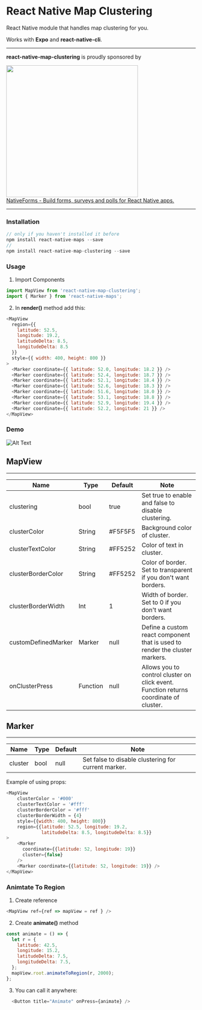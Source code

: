 ﻿
# React Native Map Clustering

React Native module that handles map clustering for you.

Works with **Expo** and **react-native-cli**.

---

**react-native-map-clustering** is proudly sponsored by

<a href="https://nativeforms.com" rel="nofollow" target="_blank">
  <img src="https://raw.githubusercontent.com/venits/native-forms/master/assets/sponsor.png" width="350"><br />
  NativeForms - Build forms, surveys and polls for React Native apps.
</a>

---

### Installation
```js
// only if you haven't installed it before
npm install react-native-maps --save
//
npm install react-native-map-clustering --save
```
### Usage

1. Import Components
```javascript
import MapView from 'react-native-map-clustering';
import { Marker } from 'react-native-maps';
```

2. In **render()** method add this:

```javascript
<MapView  
  region={{  
    latitude: 52.5,  
    longitude: 19.2,  
    latitudeDelta: 8.5,  
    longitudeDelta: 8.5  
  }}  
  style={{ width: 400, height: 800 }}  
>  
  <Marker coordinate={{ latitude: 52.0, longitude: 18.2 }} />  
  <Marker coordinate={{ latitude: 52.4, longitude: 18.7 }} />  
  <Marker coordinate={{ latitude: 52.1, longitude: 18.4 }} />  
  <Marker coordinate={{ latitude: 52.6, longitude: 18.3 }} />  
  <Marker coordinate={{ latitude: 51.6, longitude: 18.0 }} />  
  <Marker coordinate={{ latitude: 53.1, longitude: 18.8 }} />  
  <Marker coordinate={{ latitude: 52.9, longitude: 19.4 }} />  
  <Marker coordinate={{ latitude: 52.2, longitude: 21 }} />  
</MapView>
```

### Demo
![Alt Text](https://raw.githubusercontent.com/venits/react-native-map-clustering/master/demo.gif)


## MapView
----
| Name               | Type   | Default | Note                                                           |
|--------------------|--------|---------|----------------------------------------------------------------|
| clustering         | bool   | true    | Set true to enable and false to disable clustering.            |
| clusterColor       | String | #F5F5F5 | Background color of cluster.                                         |
| clusterTextColor   | String | #FF5252 | Color of text in cluster.                                      |
| clusterBorderColor | String | #FF5252 | Color of border. Set to transparent if you don't want borders. |
| clusterBorderWidth | Int    | 1       | Width of border. Set to 0 if you don't want borders.           |
| customDefinedMarker | Marker   | null       | Define a custom react component that is used to render the cluster markers.      |
| onClusterPress | Function    | null       | Allows you to control cluster on click event.  Function returns coordinate of cluster.         |

## Marker
----
| Name               | Type   | Default | Note                                                           |
|--------------------|--------|---------|----------------------------------------------------------------|
| cluster            | bool   | null    | Set false to disable clustering for current marker.            |

Example of using props:
```javascript
<MapView
    clusterColor = '#000'
    clusterTextColor = '#fff'
    clusterBorderColor = '#fff'
    clusterBorderWidth = {4}
    style={{width: 400, height: 800}}
    region={{latitude: 52.5, longitude: 19.2,
             latitudeDelta: 8.5, longitudeDelta: 8.5}}
>
    <Marker
      coordinate={{latitude: 52, longitude: 19}}
      cluster={false}
    />
	<Marker coordinate={{latitude: 52, longitude: 19}} />
</MapView>
```

### Animtate To Region

1. Create reference
```js
<MapView ref={ref => mapView = ref } />
```

2. Create **animate()** method

```js
const animate = () => {
  let r = {
    latitude: 42.5,
    longitude: 15.2,
    latitudeDelta: 7.5,
    longitudeDelta: 7.5,
  };
  mapView.root.animateToRegion(r, 2000);
};
```

3. You can call it anywhere:
```js
  <Button title="Animate" onPress={animate} />
```


